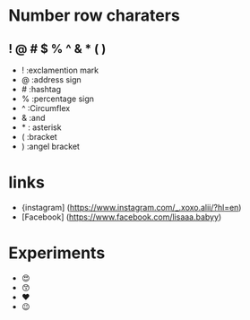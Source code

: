 # Number row charaters 
## ! @ # $ % ^ & * ( )
- ! :exclamention mark
- @ :address sign
- \# :hashtag
- % :percentage sign
- ^ :Circumflex
- & :and
- \* : asterisk
- ( :bracket
- ) :angel bracket
# links
- {instagram] (https://www.instagram.com/_.xoxo.alii/?hl=en)
- [Facebook] (https://www.facebook.com/lisaaa.babyy)
# Experiments
- :heart_eyes:
- :kissing_smiling_eyes:
- :heart:
- :wink:
